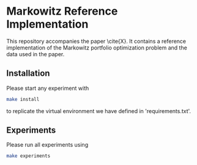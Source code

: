 # Markowitz Reference Implementation

This repository accompanies the paper \cite{X}.
It contains a reference implementation of the
Markowitz portfolio optimization problem and the data used in the paper.

## Installation

Please start any experiment with

```bash
make install
```

to replicate the virtual environment we have defined in 'requirements.txt'.

## Experiments

Please run all experiments using

```bash
make experiments
```
